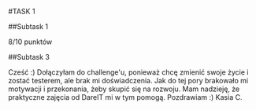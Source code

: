 #TASK 1

##Subtask 1

8/10 punktów

##Subtask 3

Cześć :) Dołączyłam do challenge'u, ponieważ chcę zmienić swoje życie i zostać testerem, ale brak mi doświadczenia. Jak do tej pory brakowało mi motywacji i przekonania, żeby skupić się na rozwoju. Mam nadzieję, że praktyczne zajęcia od DareIT mi w tym pomogą. Pozdrawiam :)
Kasia C.
